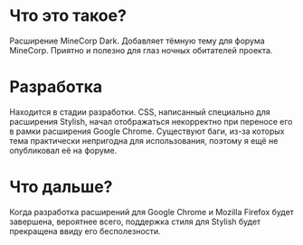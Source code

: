 # Что это такое?
Расширение MineCorp Dark. Добавляет тёмную тему для форума MineCorp. Приятно и полезно для глаз ночных обитателей проекта.
# Разработка
Находится в стадии разработки. CSS, написанный специально для расширения Stylish, начал отображаться некорректно при переносе его в рамки расширения Google Chrome. Существуют баги, из-за которых тема практически непригодна для использования, поэтому я ещё не опубликовал её на форуме.
# Что дальше?
Когда разработка расширений для Google Chrome и Mozilla Firefox будет завершена, вероятнее всего, поддержка стиля для Stylish будет прекращена ввиду его бесполезности.
